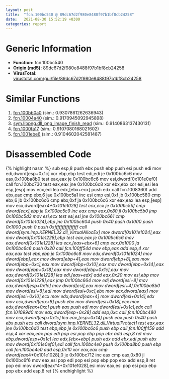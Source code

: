 ```yaml
---
layout: post
title:  "fcn.100bc540 @ 89dc67d2f980e8488f97b1bf8cb24258"
date:   2021-08-30 15:52:19 +0300
categories: report
---
```


# Generic Information
- **Function:** fcn.100bc540
- **Origin (md5):** 89dc67d2f980e8488f97b1bf8cb24258
- **VirusTotal:** [virustotal.com/gui/file/89dc67d2f980e8488f97b1bf8cb24258][virustotal_ref]



# Similar Functions

1. [fcn.100bb0a0][similar_1_ref] (sim.: 0.9307861262636943)
2. [fcn.10004a40][similar_2_ref] (sim.: 0.9170945092945898)
3. [sym.libpng.dll\_png\_image\_finish\_read][similar_3_ref] (sim.: 0.9140863137430131)
4. [fcn.1000fa17][similar_4_ref] (sim.: 0.9107080168021602)
5. [fcn.1001ebe6][similar_5_ref] (sim.: 0.9104602042581487)


# Disassembled Code

{% highlight nasm %}
sub esp,8
push ebx
push ebp
push esi
push edi
mov edi,dword[esp+0x1c]
xor ebp,ebp
test edi,edi
je 0x100bc6c6
mov eax,0x100ba8b0
test eax,eax
je 0x100bc6c6
mov esi,dword[0x101e0ef0]
call fcn.100bc730
test eax,eax
jne 0x100bc6c8
xor ebx,ebx
xor esi,esi
lea esp,[esp]
mov ecx,edi
lea edx,[ebx+ecx]
push edx
call fcn.1008360f
add ebx,eax
cmp ebx,6
jae 0x100bc5a1
inc esi
cmp esi,0xf
jb 0x100bc580
cmp ebx,6
jb 0x100bc6c6
cmp ebx,0xf
ja 0x100bc6c6
xor eax,eax
lea esp,[esp]
mov ecx,dword[eax*4+0x101e1028]
test ecx,ecx
je 0x100bc5bf
cmp dword[ecx],ebp
je 0x100bc5c9
inc eax
cmp eax,0x80
jl 0x100bc5b0
jmp 0x100bc5d3
mov esi,ecx
test esi,esi
jne 0x100bc661
cmp dword[0x101e1024],ebp
jne 0x100bc604
push 0x40
push 0x1000
push 0x1000
push 0
push 0xffffffffffffffff
call dword[sym.imp.KERNEL32.dll_VirtualAllocEx]
mov dword[0x101e1024],eax
mov dword[0x101e1228],ebp
test eax,eax
je 0x100bc6c6
mov eax,dword[0x101e1228]
lea ecx,[eax+ebx+6]
cmp ecx,0x1000
ja 0x100bc6c6
push 0x20
call fcn.100ff54d
mov ebp,eax
add esp,4
xor eax,eax
test ebp,ebp
je 0x100bc6c8
mov edx,dword[0x101e1024]
mov dword[ebp],eax
mov dword[ebp+4],eax
mov dword[ebp+8],eax
mov dword[ebp+0xc],eax
mov dword[ebp+0x10],eax
mov dword[ebp+0x14],eax
mov dword[ebp+0x18],eax
mov dword[ebp+0x1c],eax
mov eax,dword[0x101e1228]
lea edi,[eax+edx]
add eax,0x20
mov esi,ebp
mov dword[0x101e1228],eax
jmp 0x100bc664
mov edi,dword[esi+8]
mov eax,dword[esp+0x1c]
mov dword[esi],eax
mov dword[esi+4],0x100ba8b0
mov dword[esi+8],edi
mov dword[esi+0xc],ebx
mov ecx,dword[eax]
mov dword[esi+0x10],ecx
mov edx,dword[eax+4]
mov dword[esi+0x14],edx
mov ecx,dword[eax+8]
push ebx
mov dword[esi+0x18],ecx
mov edx,dword[eax+0xc]
push eax
push edi
mov dword[esi+0x1c],edx
call fcn.101099d0
mov eax,dword[esp+0x28]
add esp,0xc
call fcn.100bc480
mov ecx,dword[esp+0x1c]
lea eax,[esp+0x14]
push eax
push 0x40
push ebx
push ecx
call dword[sym.imp.KERNEL32.dll_VirtualProtect]
test eax,eax
jne 0x100bc6d0
test ebp,ebp
je 0x100bc6c6
push ebp
call fcn.100ff459
add esp,4
xor eax,eax
pop edi
pop esi
pop ebp
pop ebx
add esp,8
ret 
mov ebp,dword[esp+0x1c]
lea edx,[ebx+ebp]
push edx
add ebx,edi
push ebx
mov dword[0x101e0ef0],edi
call fcn.100bc4e0
push 0x100ba8b0
push ebp
call fcn.100bc4e0
add esp,0x10
xor eax,eax
cmp dword[eax*4+0x101e1028],0
je 0x100bc712
inc eax
cmp eax,0x80
jl 0x100bc6f6
mov eax,esi
pop edi
pop esi
pop ebp
pop ebx
add esp,8
ret 
pop edi
mov dword[eax*4+0x101e1028],esi
mov eax,esi
pop esi
pop ebp
pop ebx
add esp,8
ret 
{% endhighlight %}


[similar_1_ref]: /report/fcn.100bb0a0@89dc67d2f980e8488f97b1bf8cb24258
[similar_2_ref]: /report/fcn.10004a40@8612a093e960bd1a5a7c69fa18a840d3
[similar_3_ref]: /report/sym.libpng.dll_png_image_finish_read@8612a093e960bd1a5a7c69fa18a840d3
[similar_4_ref]: /report/fcn.1000fa17@f306bc4e89ecdab5df7aa72172ee5f69
[similar_5_ref]: /report/fcn.1001ebe6@481b545f5c18f2fce1caac67ddc419e8
[virustotal_ref]: https://www.virustotal.com/gui/file/89dc67d2f980e8488f97b1bf8cb24258